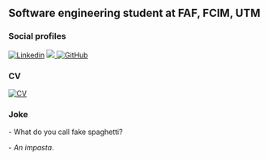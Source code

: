 ## Software engineering student at FAF, FCIM, UTM

### Social profiles

[![Linkedin](https://img.shields.io/badge/LinkedIn-0077B5?style=for-the-badge&logo=linkedin&logoColor=white)](https://www.linkedin.com/in/timur-crav%C8%9Bov-65207b282/) <a href="mailto:timurcravtov04@gmail.com">
<img src="https://img.shields.io/badge/Gmail-D14836?style=for-the-badge&logo=Gmail&logoColor=white">
</a> 
[![GitHub](https://img.shields.io/badge/GitHub-181717?style=for-the-badge&logo=github&logoColor=white)](https://github.com/TimurCravtov)


### CV

[![CV](https://img.shields.io/badge/CV-Download-red?style=for-the-badge&logo=linkedin&logoColor=white)](files/TimurCravtovCV.pdf)

### Joke

\- What do you call fake spaghetti?

\- *An impasta*.

